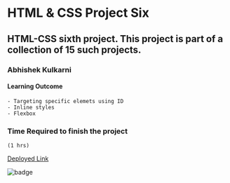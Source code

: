 #   HTML & CSS Project Six

## HTML-CSS sixth  project. This project is part of a collection of 15 such projects.

### Abhishek Kulkarni

#### Learning Outcome
    - Targeting specific elemets using ID
    - Inline styles
    - Flexbox


### Time Required to finish the project
    (1 hrs)

 [Deployed Link](https://css-html-project-six.netlify.app/)

![badge](https://img.shields.io/badge/Deployment-Up-green)


